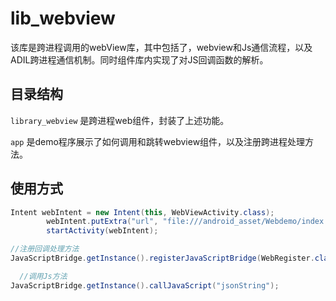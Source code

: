 # lib_webview



该库是跨进程调用的webView库，其中包括了，webview和Js通信流程，以及ADIL跨进程通信机制。同时组件库内实现了对JS回调函数的解析。



## 目录结构 

`library_webview` 是跨进程web组件，封装了上述功能。

`app` 是demo程序展示了如何调用和跳转webview组件，以及注册跨进程处理方法。



## 使用方式

```java
Intent webIntent = new Intent(this, WebViewActivity.class);
        webIntent.putExtra("url", "file:///android_asset/Webdemo/index.html");
        startActivity(webIntent);

//注册回调处理方法
JavaScriptBridge.getInstance().registerJavaScriptBridge(WebRegister.class);

  //调用Js方法
JavaScriptBridge.getInstance().callJavaScript("jsonString");
```



